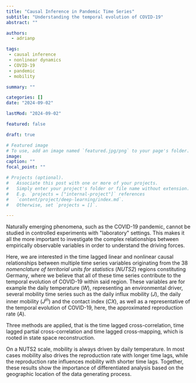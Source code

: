 ```yaml
---
title: "Causal Inference in Pandemic Time Series"
subtitle: "Understanding the temporal evolution of COVID-19"
abstract: ""

authors:
  - adrianp

tags:
 - causal inference
 - nonlinear dynamics
 - COVID-19
 - pandemic
 - mobility

summary: ""

categories: []
date: "2024-09-02"

lastMod: "2024-09-02"

featured: false

draft: true

# Featured image
# To use, add an image named `featured.jpg/png` to your page's folder.
image:
caption: ""
focal_point: ""

# Projects (optional).
#   Associate this post with one or more of your projects.
#   Simply enter your project's folder or file name without extension.
#   E.g. `projects = ["internal-project"]` references
#   `content/project/deep-learning/index.md`.
#   Otherwise, set `projects = []`.

---
```


Naturally emerging phenomena, such as the COVID-19 pandemic, cannot be studied in controlled experiments with "laboratory" settings. This makes it all the more important to investigate the complex relationships between empirically observable variables in order to understand the driving forces. 

Here, we are interested in the time lagged linear and nonlinear causal relationships between multiple time series variables originating from the 38 *nomenclature of territorial units for statistics* (*NUTS2*) regions constituting Germany, where we believe that all of these time series contribute to the temporal evolution of COVID-19 within said region. These variables are for example the daily temperature ($W$), representing an environmental driver, several mobility time series such as the daily influx mobility ($J$), the daily inner mobility ($J^{in}$) and the contact index ($CX$), as well as a representative of the temporal evolution of COVID-19, here, the approximated reproduction rate ($A$). 



Three methods are applied, that is the time lagged cross-correlation, time lagged partial cross-correlation and time lagged cross-mapping, which is rooted in state space reconstruction. 

On a NUTS2 scale, mobility is always driven by daily temperature. In most cases mobility also drives the reproduction rate with longer time lags, while the reproduction rate influences mobility with shorter time lags. Together, these results show the importance of differentiated analysis based on the geographic location of the data generating process.
